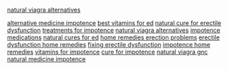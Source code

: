 <a href="https://www.facebook.com/naturals.ed.treatment">natural viagra alternatives</a>

<a href="https://sites.google.com/site/edeffectivetreatments/">alternative medicine impotence</a>
<a href="https://sites.google.com/site/edeffectivetreatments/vitamins-for-ed">best vitamins for ed</a>
<a href="https://sites.google.com/site/edeffectivetreatments/natural-cures-1">natural cure for erectile dysfunction</a>
<a href="https://sites.google.com/site/edeffectivetreatments/impotence-treatments">treatments for impotence</a>
<a href="https://sites.google.com/site/edeffectivetreatments/impotence-natural-cure">natural viagra alternatives</a>
<a href="https://sites.google.com/site/edeffectivetreatments/impotence-medications">impotence medications</a>
<a href="https://sites.google.com/site/edeffectivetreatments/impotence-help">natural cures for ed</a>
<a href="https://sites.google.com/site/edeffectivetreatments/impotence-cures">home remedies erection problems</a>
<a href="https://sites.google.com/site/edeffectivetreatments/natural-cures">erectile dysfunction home remedies</a>
<a href="https://sites.google.com/site/edeffectivetreatments/fixing-ed">fixing erectile dysfunction</a>
<a href="https://sites.google.com/site/edeffectivetreatments/ed-cure">impotence home remedies</a>
<a href="https://sites.google.com/site/edeffectivetreatments/different-approaches-to-impotence-cure">vitamins for impotence</a>
<a href="https://sites.google.com/site/edeffectivetreatments/cure-for-impotence">cure for impotence</a>
<a href="https://sites.google.com/site/edeffectivetreatments/alternatives-to-viagra">natural viagra gnc</a>
<a href="https://sites.google.com/site/edeffectivetreatments/about-us">natural medicine impotence</a>
